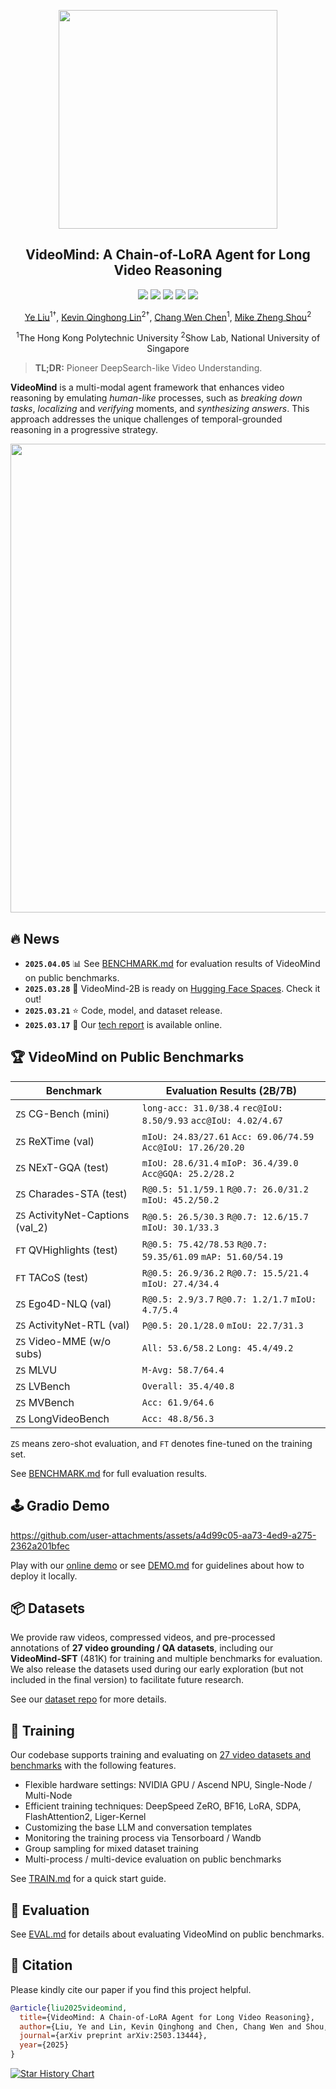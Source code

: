<p align="center">
  <img width="350" src=".github/logo.png">
</p>

<h2 align="center">VideoMind: A Chain-of-LoRA Agent for Long Video Reasoning</h2>

<p align="center">
  <a href="https://arxiv.org/abs/2503.13444" target="_blank"><img src="https://img.shields.io/badge/arXiv-2503.13444-red"></a>
  <a href="https://videomind.github.io/" target="_blank"><img src="https://img.shields.io/badge/Project-Page-brightgreen"></a>
  <a href="https://huggingface.co/collections/yeliudev/videomind-67dd41f42c57f0e7433afb36" target="_blank"><img src="https://img.shields.io/badge/%F0%9F%A4%97%20Hugging%20Face-Model-blue"></a>
  <a href="https://huggingface.co/datasets/yeliudev/VideoMind-Dataset" target="_blank"><img src="https://img.shields.io/badge/%F0%9F%A4%97%20Hugging%20Face-Dataset-orange"></a>
  <a href="https://huggingface.co/spaces/yeliudev/VideoMind-2B" target="_blank"><img src="https://huggingface.co/datasets/huggingface/badges/resolve/main/open-in-hf-spaces-sm-dark.svg"></a>
</p>

<p align="center">
  <a href="https://yeliu.dev/" target="_blank">Ye Liu</a><sup>1&dagger;</sup>, <a href="https://qhlin.me/" target="_blank">Kevin Qinghong Lin</a><sup>2&dagger;</sup>, <a href="https://web.comp.polyu.edu.hk/chencw/" target="_blank">Chang Wen Chen</a><sup>1</sup>, <a href="https://sites.google.com/view/showlab" target="_blank">Mike Zheng Shou</a><sup>2</sup>
  <p align="center"><sup>1</sup>The Hong Kong Polytechnic University <sup>2</sup>Show Lab, National University of Singapore</p>
</p>

> **TL;DR:** Pioneer DeepSearch-like Video Understanding.

**VideoMind** is a multi-modal agent framework that enhances video reasoning by emulating *human-like* processes, such as *breaking down tasks*, *localizing* and *verifying* moments, and *synthesizing answers*. This approach addresses the unique challenges of temporal-grounded reasoning in a progressive strategy.

<p align="center"><img width="750" src=".github/method.png"></p>

## 🔥 News

- **`2025.04.05`** 📊 See [BENCHMARK.md](/docs/BENCHMARK.md) for evaluation results of VideoMind on public benchmarks.
- **`2025.03.28`** 🚀 VideoMind-2B is ready on [Hugging Face Spaces](https://huggingface.co/spaces/yeliudev/VideoMind-2B). Check it out!
- **`2025.03.21`** ⭐️ Code, model, and dataset release.
- **`2025.03.17`** 🎉 Our [tech report](https://arxiv.org/abs/2503.13444) is available online.

## 🏆 VideoMind on Public Benchmarks

| Benchmark                         | Evaluation Results (2B/7B)                                      |
|-----------------------------------|-----------------------------------------------------------------|
| `ZS` CG-Bench (mini)              | `long-acc: 31.0/38.4` `rec@IoU: 8.50/9.93` `acc@IoU: 4.02/4.67` |
| `ZS` ReXTime (val)                | `mIoU: 24.83/27.61` `Acc: 69.06/74.59` `Acc@IoU: 17.26/20.20`   |
| `ZS` NExT-GQA (test)              | `mIoU: 28.6/31.4` `mIoP: 36.4/39.0` `Acc@GQA: 25.2/28.2`        |
| `ZS` Charades-STA (test)          | `R@0.5: 51.1/59.1` `R@0.7: 26.0/31.2` `mIoU: 45.2/50.2`         |
| `ZS` ActivityNet-Captions (val_2) | `R@0.5: 26.5/30.3` `R@0.7: 12.6/15.7` `mIoU: 30.1/33.3`         |
| `FT` QVHighlights (test)          | `R@0.5: 75.42/78.53` `R@0.7: 59.35/61.09` `mAP: 51.60/54.19`    |
| `FT` TACoS (test)                 | `R@0.5: 26.9/36.2` `R@0.7: 15.5/21.4` `mIoU: 27.4/34.4`         |
| `ZS` Ego4D-NLQ (val)              | `R@0.5: 2.9/3.7` `R@0.7: 1.2/1.7` `mIoU: 4.7/5.4`               |
| `ZS` ActivityNet-RTL (val)        | `P@0.5: 20.1/28.0` `mIoU: 22.7/31.3`                            |
| `ZS` Video-MME (w/o subs)         | `All: 53.6/58.2` `Long: 45.4/49.2`                              |
| `ZS` MLVU                         | `M-Avg: 58.7/64.4`                                              |
| `ZS` LVBench                      | `Overall: 35.4/40.8`                                            |
| `ZS` MVBench                      | `Acc: 61.9/64.6`                                                |
| `ZS` LongVideoBench               | `Acc: 48.8/56.3`                                                |

`ZS` means zero-shot evaluation, and `FT` denotes fine-tuned on the training set.

See [BENCHMARK.md](/docs/BENCHMARK.md) for full evaluation results.

## 🕹️ Gradio Demo

https://github.com/user-attachments/assets/a4d99c05-aa73-4ed9-a275-2362a201bfec

Play with our [online demo](https://huggingface.co/spaces/yeliudev/VideoMind-2B) or see [DEMO.md](/docs/DEMO.md) for guidelines about how to deploy it locally.

## 📦 Datasets

We provide raw videos, compressed videos, and pre-processed annotations of **27 video grounding / QA datasets**, including our **VideoMind-SFT** (481K) for training and multiple benchmarks for evaluation. We also release the datasets used during our early exploration (but not included in the final version) to facilitate future research.

See our [dataset repo](https://huggingface.co/datasets/yeliudev/VideoMind-Dataset) for more details.

## 🚀 Training

Our codebase supports training and evaluating on [27 video datasets and benchmarks](https://github.com/yeliudev/VideoMind/blob/main/videomind/dataset/sub_classes) with the following features.

- Flexible hardware settings: NVIDIA GPU / Ascend NPU, Single-Node / Multi-Node
- Efficient training techniques: DeepSpeed ZeRO, BF16, LoRA, SDPA, FlashAttention2, Liger-Kernel
- Customizing the base LLM and conversation templates
- Monitoring the training process via Tensorboard / Wandb
- Group sampling for mixed dataset training
- Multi-process / multi-device evaluation on public benchmarks

See [TRAIN.md](/docs/TRAIN.md) for a quick start guide.

## 🔮 Evaluation

See [EVAL.md](/docs/EVAL.md) for details about evaluating VideoMind on public benchmarks.

## 📖 Citation

Please kindly cite our paper if you find this project helpful.

```bibtex
@article{liu2025videomind,
  title={VideoMind: A Chain-of-LoRA Agent for Long Video Reasoning},
  author={Liu, Ye and Lin, Kevin Qinghong and Chen, Chang Wen and Shou, Mike Zheng},
  journal={arXiv preprint arXiv:2503.13444},
  year={2025}
}
```

[![Star History Chart](https://api.star-history.com/svg?repos=yeliudev/VideoMind&type=Timeline)](https://www.star-history.com/#yeliudev/VideoMind&Timeline)

